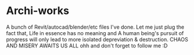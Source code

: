 # Archi-works
A bunch of Revit/autocad/blender/etc files I've done.
Let me just plug the fact that, Life in essence has no meaning 
and A human being's pursuit of progress will only lead to more isolated depreviation & destruction.
CHAOS AND MISERY AWAITS US ALL
ohh and don't forget to follow me :D
